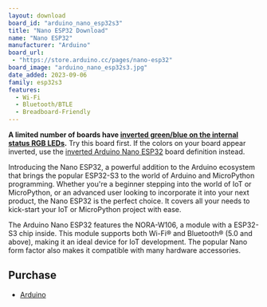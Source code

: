 ```yaml
---
layout: download
board_id: "arduino_nano_esp32s3"
title: "Nano ESP32 Download"
name: "Nano ESP32"
manufacturer: "Arduino"
board_url:
 - "https://store.arduino.cc/pages/nano-esp32"
board_image: "arduino_nano_esp32s3.jpg"
date_added: 2023-09-06
family: esp32s3
features:
  - Wi-Fi
  - Bluetooth/BTLE
  - Breadboard-Friendly
---
```


**A limited number of boards have [inverted green/blue on the internal status RGB LEDs](https://support.arduino.cc/hc/en-us/articles/9589073738012-About-Nano-ESP32-boards-with-inverted-green-and-blue-pins).** Try this board first. If the colors on your board appear inverted, use the [inverted Arduino Nano ESP32](arduino_nano_esp32s3_inverted_statusled) board definition instead.

Introducing the Nano ESP32, a powerful addition to the Arduino ecosystem that brings the popular ESP32-S3 to the world of Arduino and MicroPython programming. Whether you're a beginner stepping into the world of IoT or MicroPython, or an advanced user looking to incorporate it into your next product, the Nano ESP32 is the perfect choice. It covers all your needs to kick-start your IoT or MicroPython project with ease.

The Arduino Nano ESP32 features the NORA-W106, a module with a ESP32-S3 chip inside. This module supports both Wi-Fi® and Bluetooth® (5.0 and above), making it an ideal device for IoT development. The popular Nano form factor also makes it compatible with many hardware accessories.

## Purchase
* [Arduino](https://store.arduino.cc/pages/nano-esp32)
